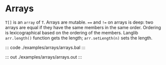 # Arrays

`T[]` is an `array` of `T`. Arrays are mutable. `==` and `!=` on arrays is deep: two arrays are
equal if they have the same members in the same order. Ordering is lexicographical based on the
ordering of the members. Langlib `arr.length()` function gets the length; `arr.setLength(n)` sets the length.


::: code ./examples/arrays/arrays.bal :::

::: out ./examples/arrays/arrays.out :::